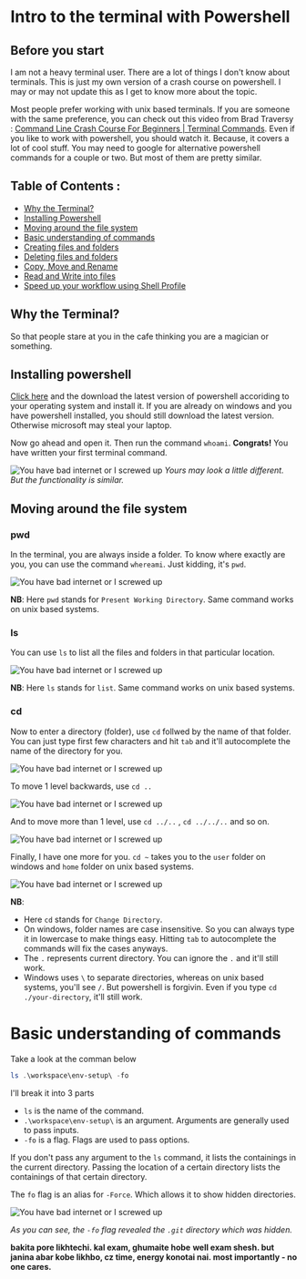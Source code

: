 # Intro to the terminal with Powershell

## Before you start

I am not a heavy terminal user. There are a lot of things I don't know about terminals. This is just my own version of a crash course on powershell. I may or may not update this as I get to know more about the topic.

Most people prefer working with unix based terminals. If you are someone with the same preference, you can check out this video from Brad Traversy : [Command Line Crash Course For Beginners | Terminal Commands](https://youtu.be/uwAqEzhyjtw). Even if you like to work with powershell, you should watch it. Because, it covers a lot of cool stuff. You may need to google for alternative powershell commands for a couple or two. But most of them are pretty similar.

## Table of Contents :

- [Why the Terminal?](#why-the-terminal)
- [Installing Powershell](#installing-powershell)
- [Moving around the file system](#moving-around-the-file-system)
- [Basic understanding of commands](#basic-understanding-of-commands)
- [Creating files and folders]()
- [Deleting files and folders]()
- [Copy, Move and Rename]()
- [Read and Write into files]()
- [Speed up your workflow using Shell Profile]()

## Why the Terminal?

So that people stare at you in the cafe thinking you are a magician or something.

## Installing powershell

[Click here](https://github.com/PowerShell/PowerShell/releases/) and the download the latest version of powershell accoriding to your operating system and install it. If you are already on windows and you have powershell installed, you should still download the latest version. Otherwise microsoft may steal your laptop.

Now go ahead and open it. Then run the command `whoami`. **Congrats!** You have written your first terminal command.

![You have bad internet or I screwed up](https://raw.githubusercontent.com/Tasnimul-Hasan/env-setup/main/screenshots/powershell-intro.png)
_Yours may look a little different. But the functionality is similar._

## Moving around the file system

### pwd

In the terminal, you are always inside a folder. To know where exactly are you, you can use the command `whereami`. Just kidding, it's `pwd`.

![You have bad internet or I screwed up](https://raw.githubusercontent.com/Tasnimul-Hasan/env-setup/main/screenshots/pwd.png)

**NB**: Here `pwd` stands for `Present Working Directory`. Same command works on unix based systems.

### ls

You can use `ls` to list all the files and folders in that particular location.

![You have bad internet or I screwed up](https://raw.githubusercontent.com/Tasnimul-Hasan/env-setup/main/screenshots/ls.png)

**NB**: Here `ls` stands for `list`. Same command works on unix based systems.

### cd

Now to enter a directory (folder), use `cd` follwed by the name of that folder. You can just type first few characters and hit `tab` and it'll autocomplete the name of the directory for you.

![You have bad internet or I screwed up](https://raw.githubusercontent.com/Tasnimul-Hasan/env-setup/main/screenshots/cd.png)

To move 1 level backwards, use `cd ..`

![You have bad internet or I screwed up](https://raw.githubusercontent.com/Tasnimul-Hasan/env-setup/main/screenshots/cd-back.png)

And to move more than 1 level, use `cd ../..` , `cd ../../..` and so on.

![You have bad internet or I screwed up](https://raw.githubusercontent.com/Tasnimul-Hasan/env-setup/main/screenshots/cd-back-mult.png)

Finally, I have one more for you. `cd ~` takes you to the `user` folder on windows and `home` folder on unix based systems.

![You have bad internet or I screwed up](https://raw.githubusercontent.com/Tasnimul-Hasan/env-setup/main/screenshots/cd-home.png)

**NB**:

- Here `cd` stands for `Change Directory`.
- On windows, folder names are case insensitive. So you can always type it in lowercase to make things easy. Hitting `tab` to autocomplete the commands will fix the cases anyways.
- The `.` represents current directory. You can ignore the `.` and it'll still work.
- Windows uses `\` to separate directories, whereas on unix based systems, you'll see `/`. But powershell is forgivin. Even if you type `cd ./your-directory`, it'll still work.

# Basic understanding of commands

Take a look at the comman below

```powershell
ls .\workspace\env-setup\ -fo
```

I'll break it into 3 parts

- `ls` is the name of the command.
- `.\workspace\env-setup\` is an argument. Arguments are generally used to pass inputs.
- `-fo` is a flag. Flags are used to pass options.

If you don't pass any argument to the `ls` command, it lists the containings in the current directory. Passing the location of a certain directory lists the containings of that certain directory.

The `fo` flag is an alias for `-Force`. Which allows it to show hidden directories.

![You have bad internet or I screwed up](https://raw.githubusercontent.com/Tasnimul-Hasan/env-setup/main/screenshots/flags-and-arguments.png)

_As you can see, the `-fo` flag revealed the `.git` directory which was hidden._

**bakita pore likhtechi. kal exam, ghumaite hobe**
**well exam shesh. but janina abar kobe likhbo, cz time, energy konotai nai. most importantly - no one cares.**
